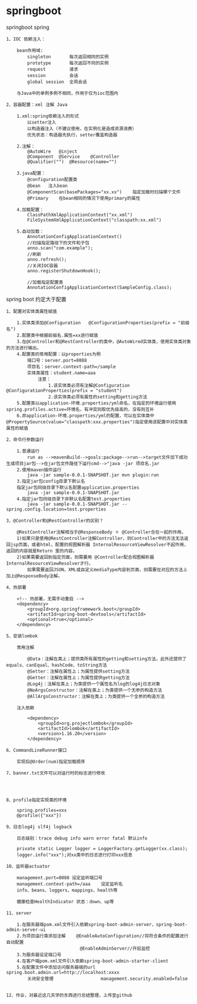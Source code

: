 # springboot
springboot
spring

	1、IOC 依赖注入：
  
		bean作用域:
			singleton		每次返回相同的实例
			prototype		每次返回不同的实例
			request			请求
			session			会话
			global session 	全局会话
		
		与Java中的单例多例不相同，作用于仅为ioc范围内

	2、容器配置：xml 注解 Java
  
		1.xml:spring依赖注入的形式
			以setter注入 
			以构造器注入（不建议使用，在实例化是造成资源浪费）
			优先状态：构造器先执行，setter覆盖构造器
			
		2.注解：
			@AutoWire	@inject
			@Component 	@Service	@Controller
			@Qualifier("") 	@Resource(name="")
			
		3.java配置：
			@configuration配置类	
			@bean	注入bean
			@ComponentScan(basePackages="xx.xx")	指定加载时扫描哪个文件
			@Primary	在bean相同的情况下使用primary的属性
			
		4.加载配置：
			ClassPathXmlApplicationContext("xx.xml")
			FileSystemXmlApplicationContext("classpath:xx.xml")
			
		5.自动加载：
			AnnotationConfigApplicationContext()
			//扫描指定路径下的文件和子包
			anno.scan("com.example");
			//刷新
			anno.refresh();
			//关闭IOC容器
			anno.registerShutdownHook();
			
			//加载指定配置类
			AnnotationConfigApplicationContext(SampleConfig.class);
			
			
			
			
spring boot 约定大于配置

	1、配置对实体类属性赋值
  
		1.实体类添加@Configuration	@ConfigurationProperties(prefix = "前缀名")
		2.配置类中根据前缀名.属性=xx进行赋值
		3.在@Controller和@RestController的类中，@AutoWired实体类，使用实体类对象的方法进行输出。
		4.配置类的常用配置：以properties为例
			端口号：server.port=8088 
			项目名：server.context-path=/sample
			实体类属性：student.name=aaa 
				注意：
					1.该实体类必须有注解@Configuration	@ConfigurationProperties(prefix = "student")
					2.该实体类必须有属性的setting和getting方法
		5.配置类以application-环境.properties/yml命名，在指定的环境运行使用spring.profiles.active=环境名，有冲突则取优先级高的，没有则互补
		6.非application-环境.properties/yml的配置，可以在实体类中@PropertySource(value="classpath:xxx.properties")指定使用该配置中对实体类属性的赋值
		
	2、命令行参数运行
  
		1.普通运行
			run as -->mavenBuild-->goals:package-->run-->target文件加下成功生成项目jar包-->在jar包文件路径下运行cmd-->"java -jar 项目名.jar
		2.使用maven插件运行
			java -jar sample-0.0.1-SNAPSHOT.jar mvn plugin:run
		3.指定jar包config目录下默认名
		指定jar包同级目录下默认名配置application.properties
			java -jar sample-0.0.1-SNAPSHOT.jar
		4.指定jar包同级目录下非默认名配置test.properties
			java -jar sample-0.0.1-SNAPSHOT.jar --spring.config.location=test.properties

	3、@Controller和@RestController的区别？
  
		@RestController注解相当于@ResponseBody ＋ @Controller合在一起的作用。
		1)如果只是使用@RestController注解Controller，则Controller中的方法无法返回jsp页面，或者html，配置的视图解析器 InternalResourceViewResolver不起作用，返回的内容就是Return 里的内容。
		2)如果需要返回到指定页面，则需要用 @Controller配合视图解析器InternalResourceViewResolver才行。
			如果需要返回JSON，XML或自定义mediaType内容到页面，则需要在对应的方法上加上@ResponseBody注解。
				
	4、热部署
  
		<!-- 热部署，无需手动重启 -->
		<dependency>
			<groupId>org.springframework.boot</groupId>
			<artifactId>spring-boot-devtools</artifactId>
			<optional>true</optional>
		</dependency>
				
	5、安装lombok
  
		常用注解
    
			@Data：注解在类上；提供类所有属性的getting和setting方法，此外还提供了equals、canEqual、hashCode、toString方法
			@Setter：注解在属性上；为属性提供setting方法
			@Getter：注解在属性上；为属性提供getting方法
			@Log4j：注解在类上；为类提供一个属性名为log的log4j日志对象
			@NoArgsConstructor：注解在类上；为类提供一个无参的构造方法
			@AllArgsConstructor：注解在类上；为类提供一个全参的构造方法
      
		注入依赖
    
			<dependency>
				<groupId>org.projectlombok</groupId>
				<artifactId>lombok</artifactId>
				<version>1.16.20</version>
			</dependency>	
			
	6、CommandLineRunner接口 
  
		实现后@Order(num)指定加载顺序
		
	7、banner.txt文件可以对运行时的标志进行修改
	
	
	
	
	8、profile指定实现类的环境
  
		spring.profiles=xxx
		@profile({"xxx"})
	
	9、日志log4j slf4j logback
  
		日志级别：trace debug info warn error fatal 默认info
		
		private static Logger logger = LoggerFactory.getLogger(xx.class);
		logger.info("xxx");对xx类中的日志进行打印xxx信息
		
	10、监听器actuator
  
		management.port=8088 设定监听端口号
		management.context-path=/aaa	设定监听名
		info、beans、loggers、mappings、health等
		
		健康检查HealthIndicator 状态：down、up等
	
	11、server 
  
		1.在服务器端pom.xml文件引入依赖spring-boot-admin-server，spring-boot-admin-server-ui
		2.为项目运行类添加注解	@EnableAutoConfiguration//将符合条件的配置进行自动配置
								@EnableAdminServer//开启监控
		3.为服务器设定端口号
		4.在客户端pom.xml文件引入依赖spring-boot-admin-starter-client
		5.在配置文件中添加访问服务器端的url	spring.boot.admin.url=http://localhost:xxxx
			关闭安全管理					management.security.enabled=false
			
			
	12、作业，对最近这几天学的东西进行总结整理，上传至github
		
